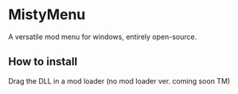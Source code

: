 # MistyMenu
A versatile mod menu for windows, entirely open-source.

## How to install
Drag the DLL in a mod loader (no mod loader ver. coming soon TM)

